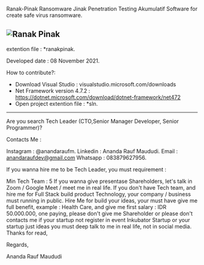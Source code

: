 Ranak-Pinak Ransomware Jinak Penetration Testing Akumulatif 
Software for create safe virus ransomware.

![Ranak Pinak](https://raw.githubusercontent.com/AnandaRauf/Ranak-Pinak-Ransomware-Jinak-Penetration-Testing-Akumulatif-/main/ranakpinak%20icon%20new.ico)
---------------------------------------------------------------------------------------------------------------------------------------------------------------------------------

extention file : *ranakpinak.

Developed date : 08 November 2021.


How to contribute?:

- Download Visual Studio : visualstudio.microsoft.com/downloads
- Net Framework version 4.7.2 : https://dotnet.microsoft.com/download/dotnet-framework/net472
- Open project extention file : *sln.

---------------------------------------------------------------------------------------------------------------------------------------------------------------------------------

Are you search Tech Leader (CTO,Senior Manager Developer, Senior Programmer)?

Contacts Me :

Instagram : @anandaraufm.
Linkedin : Ananda Rauf Maududi.
Email : anandaraufdev@gmail.com
Whatsapp : 083879627956.

If you wanna hire me to be Tech Leader, you must requirement :

Min Tech Team : 5
If you wanna give presentase Shareholders, let's talk in Zoom / Google Meet / meet me in real life.
If you don't have Tech team, and hire me for Full Stack build product Technology, your company / business must running in public.
Hire Me for build your ideas, your must have give me full benefit, example : Health Care, and give me first salary : IDR 50.000.000, one paying, please don't give me Shareholder or please don't contacts me if your startup not register in event Inkubator Startup or your startup just ideas you must deep talk to me in real life, not in social media.
Thanks for read,

Regards,

Ananda Rauf Maududi
